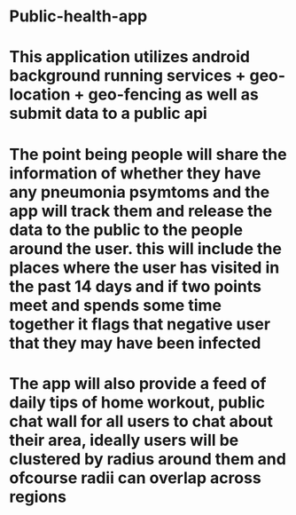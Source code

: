 # Public-health-app

# This application utilizes android background running services + geo-location + geo-fencing as well as submit data to a public api

# The point being people will share the information of whether they have any pneumonia psymtoms and the app will track them and release the data to the public to the people around the user. this will include the places where the user has visited in the past 14 days and if two points meet and spends some time together it flags that negative user that they may have been infected

# The app will also provide a feed of daily tips of home workout, public chat wall for all users to chat about their area, ideally users will be clustered by radius around them and ofcourse radii can overlap across regions

